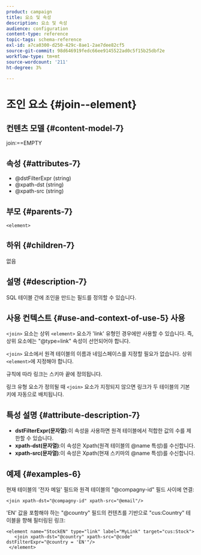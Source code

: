 ```yaml
---
product: campaign
title: 요소 및 속성
description: 요소 및 속성
audience: configuration
content-type: reference
topic-tags: schema-reference
exl-id: a7ca0300-d250-429c-8ae1-2ae7dee82cf5
source-git-commit: 98d646919fedc66ee9145522ad0c5f15b25dbf2e
workflow-type: tm+mt
source-wordcount: '211'
ht-degree: 3%

---
```


# 조인 요소 {#join--element}

## 컨텐츠 모델 {#content-model-7}

join:==EMPTY

## 속성 {#attributes-7}

* @dstFilterExpr (string)
* @xpath-dst (string)
* @xpath-src (string)

## 부모 {#parents-7}

`<element>`

## 하위 {#children-7}

없음

## 설명 {#description-7}

SQL 테이블 간에 조인을 만드는 필드를 정의할 수 있습니다.

## 사용 컨텍스트 {#use-and-context-of-use-5} 사용

`<join>` 요소는 상위 `<element>` 요소가 &#39;link&#39; 유형인 경우에만 사용할 수 있습니다. 즉, 상위 요소에는 &quot;@type=link&quot; 속성이 선언되어야 합니다.

`<join>` 요소에서 원격 테이블의 이름과 네임스페이스를 지정할 필요가 없습니다. 상위 `<element>`에 지정해야 합니다.

규칙에 따라 링크는 스키마 끝에 정의됩니다.

링크 유형 요소가 정의될 때 `<join>` 요소가 지정되지 않으면 링크가 두 테이블의 기본 키에 자동으로 배치됩니다.

## 특성 설명 {#attribute-description-7}

* **dstFilterExpr(문자열)**:이 속성을 사용하면 원격 테이블에서 적합한 값의 수를 제한할 수 있습니다.
* **xpath-dst(문자열)**:이 속성은 Xpath(원격 테이블의 @name 특성)를 수신합니다.
* **xpath-src(문자열)**:이 속성은 Xpath(현재 스키마의 @name 특성)를 수신합니다.

## 예제 {#examples-6}

현재 테이블의 &#39;전자 메일&#39; 필드와 원격 테이블의 &quot;@compagny-id&quot; 필드 사이에 연결:

```
<join xpath-dst="@compagny-id" xpath-src="@email"/>
```

&#39;EN&#39; 값을 포함해야 하는 &quot;@country&quot; 필드의 컨텐츠를 기반으로 &quot;cus:Country&quot; 테이블을 향해 필터링된 링크:

```
<element name="StockEN" type="link" label="MyLink" target="cus:Stock">
   <join xpath-dst="@country" xpath-src="@code" dstFilterExpr="@country = 'EN'"/>
 </element>
```
